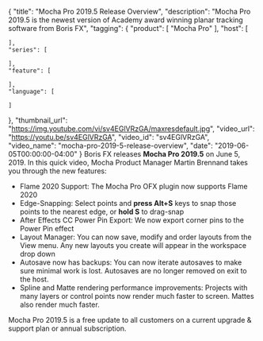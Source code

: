 {
  "title": "Mocha Pro 2019.5 Release Overview",
  "description": "Mocha Pro 2019.5 is the newest version of Academy award winning planar tracking software from Boris FX",
  "tagging": {
    "product": [
      "Mocha Pro"
    ],
    "host": [

    ],
    "series": [

    ],
    "feature": [

    ],
    "language": [

    ]
  },
  "thumbnail_url": "https://img.youtube.com/vi/sv4EGlVRzGA/maxresdefault.jpg",
  "video_url": "https://youtu.be/sv4EGlVRzGA",
  "video_id": "sv4EGlVRzGA",
  "video_name": "mocha-pro-2019-5-release-overview",
  "date": "2019-06-05T00:00:00-04:00"
}
Boris FX releases **Mocha Pro 2019.5** on June 5, 2019. In this quick video, Mocha Product Manager Martin Brennand takes you through the new features:

* Flame 2020 Support: The Mocha Pro OFX plugin now supports Flame 2020
* Edge-Snapping: Select points and **press Alt+S** keys to snap those points to the nearest edge, or **hold S** to drag-snap
* After Effects CC Power Pin Export: We now export corner pins to the Power Pin effect
* Layout Manager: You can now save, modify and order layouts from the View menu. Any new layouts you create will appear in the workspace drop down
* Autosave now has backups: You can now iterate autosaves to make sure minimal work is lost. Autosaves are no longer removed on exit to the host.
* Spline and Matte rendering performance improvements: Projects with many layers or control points now render much faster to screen. Mattes also render much faster.

Mocha Pro 2019.5 is a free update to all customers on a current upgrade & support plan or annual subscription.

